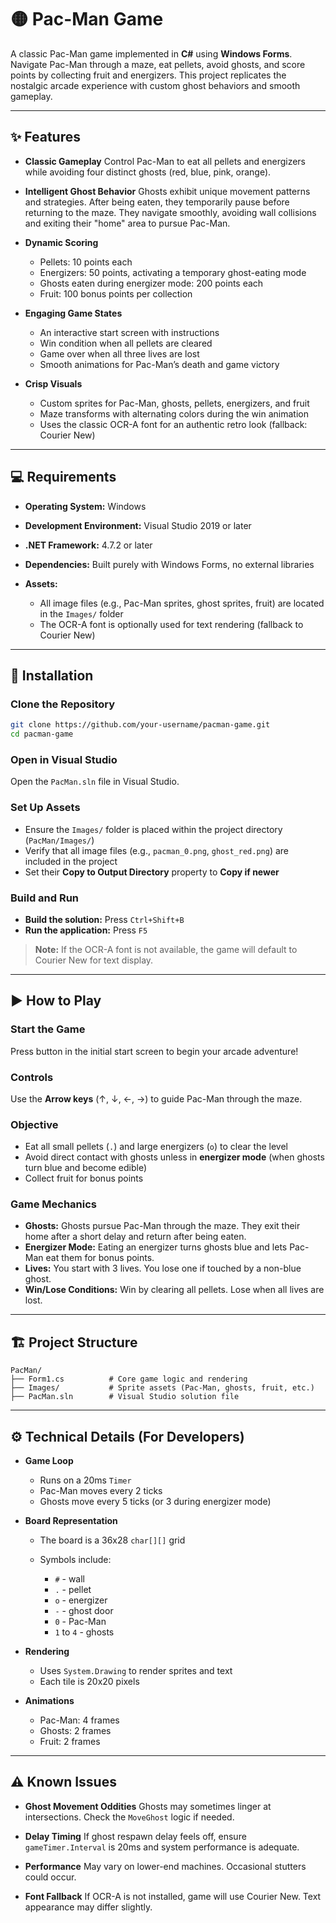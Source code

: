 # 🟡 Pac-Man Game

A classic Pac-Man game implemented in **C#** using **Windows Forms**. Navigate Pac-Man through a maze, eat pellets, avoid ghosts, and score points by collecting fruit and energizers. This project replicates the nostalgic arcade experience with custom ghost behaviors and smooth gameplay.

---

## ✨ Features

* **Classic Gameplay**
  Control Pac-Man to eat all pellets and energizers while avoiding four distinct ghosts (red, blue, pink, orange).

* **Intelligent Ghost Behavior**
  Ghosts exhibit unique movement patterns and strategies. After being eaten, they temporarily pause before returning to the maze. They navigate smoothly, avoiding wall collisions and exiting their "home" area to pursue Pac-Man.

* **Dynamic Scoring**

  * Pellets: 10 points each
  * Energizers: 50 points, activating a temporary ghost-eating mode
  * Ghosts eaten during energizer mode: 200 points each
  * Fruit: 100 bonus points per collection

* **Engaging Game States**

  * An interactive start screen with instructions
  * Win condition when all pellets are cleared
  * Game over when all three lives are lost
  * Smooth animations for Pac-Man’s death and game victory

* **Crisp Visuals**

  * Custom sprites for Pac-Man, ghosts, pellets, energizers, and fruit
  * Maze transforms with alternating colors during the win animation
  * Uses the classic OCR-A font for an authentic retro look (fallback: Courier New)

---

## 💻 Requirements

* **Operating System:** Windows
* **Development Environment:** Visual Studio 2019 or later
* **.NET Framework:** 4.7.2 or later
* **Dependencies:** Built purely with Windows Forms, no external libraries
* **Assets:**

  * All image files (e.g., Pac-Man sprites, ghost sprites, fruit) are located in the `Images/` folder
  * The OCR-A font is optionally used for text rendering (fallback to Courier New)

---

## 🚀 Installation

### Clone the Repository

```bash
git clone https://github.com/your-username/pacman-game.git
cd pacman-game
```

### Open in Visual Studio

Open the `PacMan.sln` file in Visual Studio.

### Set Up Assets

* Ensure the `Images/` folder is placed within the project directory (`PacMan/Images/`)
* Verify that all image files (e.g., `pacman_0.png`, `ghost_red.png`) are included in the project
* Set their **Copy to Output Directory** property to **Copy if newer**

### Build and Run

* **Build the solution:** Press `Ctrl+Shift+B`
* **Run the application:** Press `F5`

> **Note:** If the OCR-A font is not available, the game will default to Courier New for text display.

---

## ▶️ How to Play

### Start the Game

Press button in the initial start screen to begin your arcade adventure!

### Controls

Use the **Arrow keys** (↑, ↓, ←, →) to guide Pac-Man through the maze.

### Objective

* Eat all small pellets (`.`) and large energizers (`o`) to clear the level
* Avoid direct contact with ghosts unless in **energizer mode** (when ghosts turn blue and become edible)
* Collect fruit for bonus points

### Game Mechanics

* **Ghosts:** Ghosts pursue Pac-Man through the maze. They exit their home after a short delay and return after being eaten.
* **Energizer Mode:** Eating an energizer turns ghosts blue and lets Pac-Man eat them for bonus points.
* **Lives:** You start with 3 lives. You lose one if touched by a non-blue ghost.
* **Win/Lose Conditions:** Win by clearing all pellets. Lose when all lives are lost.

---

## 🏗️ Project Structure

```
PacMan/
├── Form1.cs          # Core game logic and rendering
├── Images/           # Sprite assets (Pac-Man, ghosts, fruit, etc.)
├── PacMan.sln        # Visual Studio solution file
```

---

## ⚙️ Technical Details (For Developers)

* **Game Loop**

  * Runs on a 20ms `Timer`
  * Pac-Man moves every 2 ticks
  * Ghosts move every 5 ticks (or 3 during energizer mode)

* **Board Representation**

  * The board is a 36x28 `char[][]` grid
  * Symbols include:

    * `#` - wall
    * `.` - pellet
    * `o` - energizer
    * `-` - ghost door
    * `0` - Pac-Man
    * `1` to `4` - ghosts

* **Rendering**

  * Uses `System.Drawing` to render sprites and text
  * Each tile is 20x20 pixels

* **Animations**

  * Pac-Man: 4 frames
  * Ghosts: 2 frames
  * Fruit: 2 frames

---

## ⚠️ Known Issues

* **Ghost Movement Oddities**
  Ghosts may sometimes linger at intersections. Check the `MoveGhost` logic if needed.

* **Delay Timing**
  If ghost respawn delay feels off, ensure `gameTimer.Interval` is 20ms and system performance is adequate.

* **Performance**
  May vary on lower-end machines. Occasional stutters could occur.

* **Font Fallback**
  If OCR-A is not installed, game will use Courier New. Text appearance may differ slightly.
